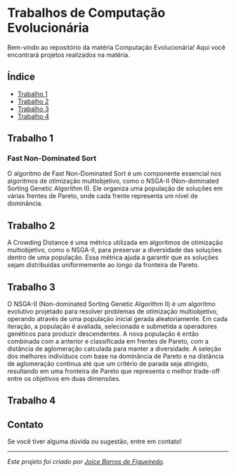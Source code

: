 # Trabalhos de Computação Evolucionária

Bem-vindo ao repositório da matéria Computação Evolucionária! Aqui você encontrará projetos realizados na matéria.

## Índice
- [Trabalho 1](#Trabalho-1)
- [Trabalho 2](#Trabalho-2)
- [Trabalho 3](#Trabalho-3)
- [Trabalho 4](#Trabalho-4)

## Trabalho 1

### Fast Non-Dominated Sort
O algoritmo de Fast Non-Dominated Sort é um componente essencial nos algoritmos de otimização multiobjetivo, como o NSGA-II (Non-dominated Sorting Genetic Algorithm II). Ele organiza uma população de soluções em várias frentes de Pareto, onde cada frente representa um nível de dominância.


## Trabalho 2
A Crowding Distance é uma métrica utilizada em algoritmos de otimização multiobjetivo, como o NSGA-II, para preservar a diversidade das soluções dentro de uma população. Essa métrica ajuda a garantir que as soluções sejam distribuídas uniformemente ao longo da fronteira de Pareto.

## Trabalho 3
O NSGA-II (Non-dominated Sorting Genetic Algorithm II) é um algoritmo evolutivo projetado para resolver problemas de otimização multiobjetivo, operando através de uma população inicial gerada aleatoriamente. Em cada iteração, a população é avaliada, selecionada e submetida a operadores genéticos para produzir descendentes. A nova população é então combinada com a anterior e classificada em frentes de Pareto, com a distância de aglomeração calculada para manter a diversidade. A seleção dos melhores indivíduos com base na dominância de Pareto e na distância de aglomeração continua até que um critério de parada seja atingido, resultando em uma fronteira de Pareto que representa o melhor trade-off entre os objetivos em duas dimensões.
## Trabalho 4

## Contato

Se você tiver alguma dúvida ou sugestão, entre em contato!

---

*Este projeto foi criado por [Joice Barros de Figueiredo](https://github.com/JoyFigueiredo).*
